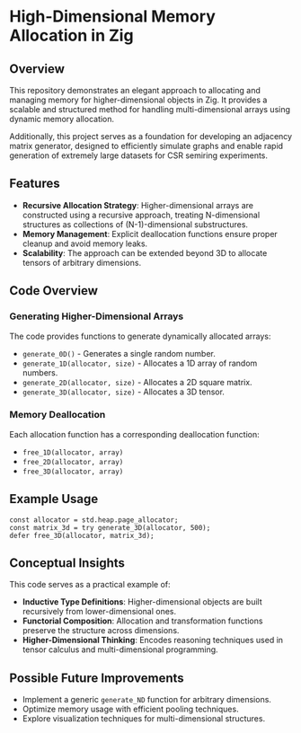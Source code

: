 # High-Dimensional Memory Allocation in Zig

## Overview
This repository demonstrates an elegant approach to allocating and managing memory for higher-dimensional objects in Zig. It provides a scalable and structured method for handling multi-dimensional arrays using dynamic memory allocation.

Additionally, this project serves as a foundation for developing an adjacency matrix generator, designed to efficiently simulate graphs and enable rapid generation of extremely large datasets for CSR semiring experiments.

## Features
- **Recursive Allocation Strategy**: Higher-dimensional arrays are constructed using a recursive approach, treating N-dimensional structures as collections of (N-1)-dimensional substructures.
- **Memory Management**: Explicit deallocation functions ensure proper cleanup and avoid memory leaks.
- **Scalability**: The approach can be extended beyond 3D to allocate tensors of arbitrary dimensions.

## Code Overview

### Generating Higher-Dimensional Arrays
The code provides functions to generate dynamically allocated arrays:
- `generate_0D()` - Generates a single random number.
- `generate_1D(allocator, size)` - Allocates a 1D array of random numbers.
- `generate_2D(allocator, size)` - Allocates a 2D square matrix.
- `generate_3D(allocator, size)` - Allocates a 3D tensor.

### Memory Deallocation
Each allocation function has a corresponding deallocation function:
- `free_1D(allocator, array)`
- `free_2D(allocator, array)`
- `free_3D(allocator, array)`

## Example Usage
```zig
const allocator = std.heap.page_allocator;
const matrix_3d = try generate_3D(allocator, 500);
defer free_3D(allocator, matrix_3d);
```

## Conceptual Insights
This code serves as a practical example of:
- **Inductive Type Definitions**: Higher-dimensional objects are built recursively from lower-dimensional ones.
- **Functorial Composition**: Allocation and transformation functions preserve the structure across dimensions.
- **Higher-Dimensional Thinking**: Encodes reasoning techniques used in tensor calculus and multi-dimensional programming.

## Possible Future Improvements
- Implement a generic `generate_ND` function for arbitrary dimensions.
- Optimize memory usage with efficient pooling techniques.
- Explore visualization techniques for multi-dimensional structures.
